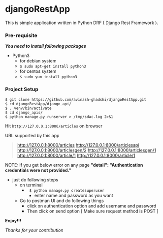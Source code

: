 # djangoRestApp

This is simple application written in Python DRF ( Django Rest Framework ).

### Pre-requisite
***You need to install following packages***
- Python3
    - for debian system
    - ``` $ sudo apt-get install python3 ```
    - for centos system
    - ``` $ sudo yum install python3 ```

### Project Setup

```
$ git clone https://github.com/avinash-ghadshi/djangoRestApp.git
$ cd djangoRestApp/django_api/
$ . venv/bin/activate
$ cd django_apis/
$ python manage.py runserver > /tmp/sdac.log 2>&1
```

Hit ``` http://127.0.0.1:8000/articles ``` on browser

URL supported by this app
> http://127.0.0.1:8000/articles
http://127.0.0.1:8000/articlesapi
http://127.0.0.1:8000/articlesgen/2
http://127.0.0.1:8000/articlesgen/1
http://127.0.0.1:8000/article/1
http://127.0.0.1:8000/article/1


NOTE:
If you get below error on any page
**"detail": "Authentication credentials were not provided."**

- just do following steps
    - on terminal
        - ``` $ python manage.py createsuperuser```
            - enter name and password as you want
    - Go to postman UI and do following things
        - click on authentication option and add username and password
        - Then click on send option [ Make sure request method is POST ]

**Enjoy!!!**

*Thanks for your contribution*
